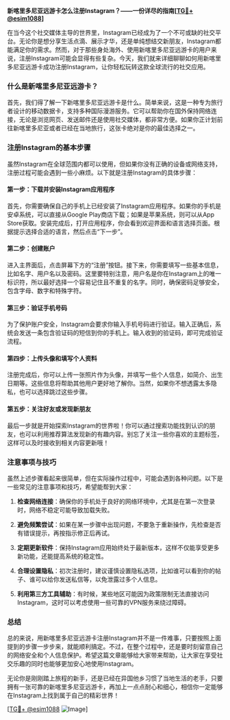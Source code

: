 **新喀里多尼亚远游卡怎么注册Instagram？——一份详尽的指南[[TG💪+ @esim1088](https://t.me/s/esim1088)]**

在当今这个社交媒体主导的世界里，Instagram已经成为了一个不可或缺的社交平台。无论你是想分享生活点滴、展示才华，还是单纯想结交新朋友，Instagram都能满足你的需求。然而，对于那些身处海外、使用新喀里多尼亚远游卡的用户来说，注册Instagram可能会显得有些复杂。今天，我们就来详细聊聊如何用新喀里多尼亚远游卡成功注册Instagram，让你轻松玩转这款全球流行的社交应用。

### 什么是新喀里多尼亚远游卡？

首先，我们得了解一下新喀里多尼亚远游卡是什么。简单来说，这是一种专为旅行者设计的移动数据卡，支持多种国际漫游服务。它可以帮助你在国外保持网络连接，无论是浏览网页、发送邮件还是使用社交媒体，都非常方便。如果你正计划前往新喀里多尼亚或者已经在当地旅行，这张卡绝对是你的最佳选择之一。

### 注册Instagram的基本步骤

虽然Instagram在全球范围内都可以使用，但如果你没有正确的设备或网络支持，注册过程可能会遇到一些小麻烦。以下就是注册Instagram的具体步骤：

#### 第一步：下载并安装Instagram应用程序

首先，你需要确保自己的手机上已经安装了Instagram应用程序。如果你的手机是安卓系统，可以直接从Google Play商店下载；如果是苹果系统，则可以从App Store获取。安装完成后，打开应用程序，你会看到欢迎界面和语言选择页面。根据提示选择合适的语言，然后点击“下一步”。

#### 第二步：创建账户

进入主界面后，点击屏幕下方的“注册”按钮。接下来，你需要填写一些基本信息，比如名字、用户名以及密码。这里要特别注意，用户名是你在Instagram上的唯一标识符，所以最好选择一个容易记住且不重复的名字。同时，确保密码足够安全，包含字母、数字和特殊字符。

#### 第三步：验证手机号码

为了保护账户安全，Instagram会要求你输入手机号码进行验证。输入正确后，系统会发送一条包含验证码的短信到你的手机上。输入收到的验证码，即可完成验证流程。

#### 第四步：上传头像和填写个人资料

注册完成后，你可以上传一张照片作为头像，并填写一些个人信息，如简介、出生日期等。这些信息将帮助其他用户更好地了解你。当然，如果你不想透露太多隐私，也可以选择跳过这些步骤。

#### 第五步：关注好友或发现新朋友

最后一步就是开始探索Instagram的世界啦！你可以通过搜索功能找到认识的朋友，也可以利用推荐算法发现新的有趣内容。别忘了关注一些你喜欢的主题标签，这样可以及时接收到相关内容更新哦！

### 注意事项与技巧

虽然上述步骤看起来很简单，但在实际操作过程中，可能会遇到各种问题。以下是一些常见的注意事项和技巧，希望能帮到大家：

1. **检查网络连接**：确保你的手机处于良好的网络环境中，尤其是在第一次登录时，网络不稳定可能导致加载失败。
   
2. **避免频繁尝试**：如果在某一步骤中出现问题，不要急于重新操作，先检查是否有错误提示，再按指示修正后再试。

3. **定期更新软件**：保持Instagram应用始终处于最新版本，这样不仅能享受更多新功能，还能提高系统的稳定性。

4. **合理设置隐私**：初次注册时，建议谨慎设置隐私选项，比如谁可以看到你的帖子、谁可以给你发送私信等，以免泄露过多个人信息。

5. **利用第三方工具辅助**：有时候，某些地区可能因为政策限制无法直接访问Instagram，这时可以考虑使用一些可靠的VPN服务来绕过障碍。

### 总结

总的来说，用新喀里多尼亚远游卡注册Instagram并不是一件难事，只要按照上面提到的步骤一步步来，就能顺利搞定。不过，在整个过程中，还是要时刻留意自己的网络安全和个人信息保护。希望这篇文章能够给大家带来帮助，让大家在享受社交乐趣的同时也能够更加安心地使用Instagram。

无论你是刚刚踏上旅程的新手，还是已经在异国他乡习惯了当地生活的老手，只要拥有一张可靠的新喀里多尼亚远游卡，再加上一点点耐心和细心，相信你一定能够在Instagram上找到属于自己的精彩世界！

[[TG💪+ @esim1088](https://t.me/s/esim1088) ![Image](https://i.postimg.cc/4NQfJmqS/Snipaste-2025-05-13-00-14-12.png)]